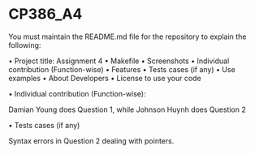 # CP386_A4
You must maintain the README.md file for the repository to explain the following: 
 
• Project title: Assignment 4
• Makefile 
• Screenshots 
• Individual contribution (Function-wise) 
• Features 
• Tests cases (if any) 
• Use examples 
• About Developers 
• License to use your code

• Individual contribution (Function-wise):

Damian Young does Question 1, while
Johnson Huynh does Question 2

• Tests cases (if any) 

Syntax errors in Question 2 dealing with pointers.

